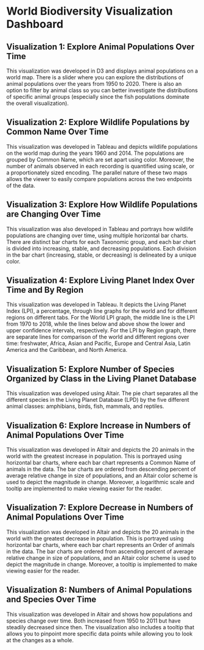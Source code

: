 # World Biodiversity Visualization Dashboard

## Visualization 1: Explore Animal Populations Over Time

This visualization was developed in D3 and displays animal populations on a world map. There is a slider where you can explore the distributions of animal populations over the years from 1950 to 2020. There is also an option to filter by animal class so you can better investigate the distributions of specific animal groups (especially since the fish populations dominate the overall visualization).

## Visualization 2: Explore Wildlife Populations by Common Name Over Time

This visualization was developed in Tableau and depicts wildlife populations on the world map during the years 1960 and 2014. The populations are grouped by Common Name, which are set apart using color. Moreover, the number of animals observed in each recording is quantified using scale, or a proportionately sized encoding. The parallel nature of these two maps allows the viewer to easily compare populations across the two endpoints of the data. 

## Visualization 3: Explore How Wildlife Populations are Changing Over Time

This visualization was also developed in Tableau and portrays how wildlife populations are changing over time, using multiple horizontal bar charts. There are distinct bar charts for each Taxonomic group, and each bar chart is divided into increasing, stable, and decreasing populations. Each division in the bar chart (increasing, stable, or decreasing) is delineated by a unique color.

## Visualization 4: Explore Living Planet Index Over Time and By Region

This visualization was developed in Tableau. It depicts the Living Planet Index (LPI), a percentage, through line graphs for the world and for different regions on different tabs. For the World LPI graph, the middle line is the LPI from 1970 to 2018, while the lines below and above show the lower and upper confidence intervals, respectively. For the LPI by Region graph, there are separate lines for comparison of the world and different regions over time: freshwater, Africa, Asian and Pacific, Europe and Central Asia, Latin America and the Caribbean, and North America.

## Visualization 5: Explore Number of Species Organized by Class in the Living Planet Database

This visualization was developed using Altair. The pie chart separates all the different species in the Living Planet Database (LPD) by the five different animal classes: amphibians, birds, fish, mammals, and reptiles.

## Visualization 6: Explore Increase in Numbers of Animal Populations Over Time

This visualization was developed in Altair and depicts the 20 animals in the world with the greatest increase in population. This is portrayed using horizontal bar charts, where each bar chart represents a Common Name of animals in the data. The bar charts are ordered from descending percent of average relative change in size of populations, and an Altair color scheme is used to depict the magnitude in change. Moreover, a logarithmic scale and tooltip are implemented to make viewing easier for the reader.

## Visualization 7: Explore Decrease in Numbers of Animal Populations Over Time

This visualization was developed in Altair and depicts the 20 animals in the world with the greatest decrease in population. This is portrayed using horizontal bar charts, where each bar chart represents an Order of animals in the data. The bar charts are ordered from ascending percent of average relative change in size of populations, and an Altair color scheme is used to depict the magnitude in change. Moreover, a tooltip is implemented to make viewing easier for the reader.

## Visualization 8: Numbers of Animal Populations and Species Over Time

This visualization was developed in Altair and shows how populations and species change over time. Both increased from 1950 to 2011 but have steadily decreased since then. The visualization also includes a tooltip that allows you to pinpoint more specific data points while allowing you to look at the changes as a whole.
